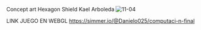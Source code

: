 Concept art Hexagon Shield Kael Arboleda
![11-04](https://github.com/user-attachments/assets/8822205a-2ee3-4cae-b27a-5da83bd59a64)

LINK JUEGO EN WEBGL
https://simmer.io/@Danielo025/computaci-n-final
